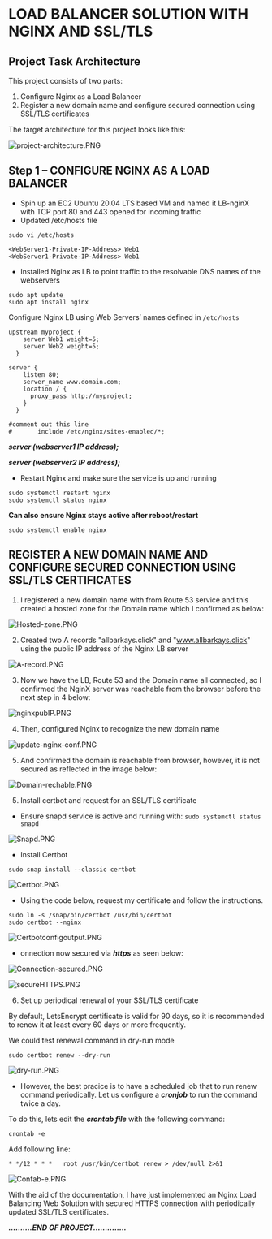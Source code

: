 # LOAD BALANCER SOLUTION WITH NGINX AND SSL/TLS

## Project Task Architecture
This project consists of two parts:

1. Configure Nginx as a Load Balancer
2. Register a new domain name and configure secured connection using SSL/TLS certificates

The target architecture for this project looks like this:


![project-architecture.PNG](./images/project-architecture.PNG)



## Step 1 – CONFIGURE NGINX AS A LOAD BALANCER


* Spin up an EC2 Ubuntu 20.04 LTS based VM and named it LB-nginX with TCP port 80 and 443 opened for incoming traffic
* Updated /etc/hosts file 

`sudo vi /etc/hosts`

```
<WebServer1-Private-IP-Address> Web1
<WebServer1-Private-IP-Address> Web1
```

* Installed Nginx as LB to point traffic to the resolvable DNS names of the webservers


```
sudo apt update
sudo apt install nginx
```

Configure Nginx LB using Web Servers’ names defined in `/etc/hosts`

```
upstream myproject {
    server Web1 weight=5;
    server Web2 weight=5;
  }

server {
    listen 80;
    server_name www.domain.com;
    location / {
      proxy_pass http://myproject;
    }
  }

#comment out this line
#       include /etc/nginx/sites-enabled/*;
```

***server (webserver1 IP address);***

***server (webserver2 IP address);***



* Restart Nginx and make sure the service is up and running

```
sudo systemctl restart nginx
sudo systemctl status nginx
```

**Can also ensure Nginx stays active after reboot/restart**

`sudo systemctl enable nginx`



## REGISTER A NEW DOMAIN NAME AND CONFIGURE SECURED CONNECTION USING SSL/TLS CERTIFICATES

1. I registered a new domain name with from Route 53 service and this created a hosted zone for the Domain name which I confirmed as below:


![Hosted-zone.PNG](./images/Hosted-zone.PNG)

2. Created two A records "allbarkays.click" and "www.allbarkays.click" using the public IP address of the  Nginx LB server


![A-record.PNG](./images/A-record.PNG)


3. Now we have the LB, Route 53 and the Domain name all connected, so I confirmed the NginX server was reachable from the browser before the next step in 4 below:

![nginxpubIP.PNG](./images/nginxpubIP.PNG)



4. Then, configured Nginx to recognize the new domain name

![update-nginx-conf.PNG](./images/update-nginx-conf.PNG)

5. And confirmed the domain is reachable from browser, however, it is not secured as reflected in the image below:

![Domain-rechable.PNG](./images/Domain-rechable.PNG)


5. Install certbot and request for an SSL/TLS certificate

* Ensure snapd service is active and running with: `sudo systemctl status snapd`


![Snapd.PNG](./images/Snapd.PNG)


* Install Certbot


`sudo snap install --classic certbot`

![Certbot.PNG](./images/Certbot.PNG)


* Using the code below, request my certificate and follow the instructions.

```
sudo ln -s /snap/bin/certbot /usr/bin/certbot
sudo certbot --nginx
```
![Certbotconfigoutput.PNG](./images/Certbotconfigoutput.PNG)


* onnection now secured via ***https*** as seen below:

![Connection-secured.PNG](./images/Connection-secured.PNG)


![secureHTTPS.PNG](./images/secureHTTPS.PNG)


6. Set up periodical renewal of your SSL/TLS certificate

By default, LetsEncrypt certificate is valid for 90 days, so it is recommended to renew it at least every 60 days or more frequently.

We could test renewal command in dry-run mode

`sudo certbot renew --dry-run`


![dry-run.PNG](./images/dry-run.PNG)




* However, the best pracice is to have a scheduled job that to run renew command periodically. Let us configure a ***cronjob*** to run the command twice a day.

To do this, lets edit the ***crontab file*** with the following command:


`crontab -e`

Add following line:

`* */12 * * *   root /usr/bin/certbot renew > /dev/null 2>&1`


![Confab-e.PNG](./images/Confab-e.PNG)




With the aid of the documentation, I have just implemented an Nginx Load Balancing Web Solution with secured HTTPS connection with periodically updated SSL/TLS certificates.


***..........END OF PROJECT..............***

